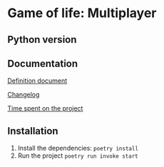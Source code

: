 # Game of life: Multiplayer



## Python version 


## Documentation
[Definition document](./documentation/definition.md)

[Changelog](./documentation/changelog.md)

[Time spent on the project](./hours-spent/changelog.md)


## Installation

1. Install the dependencies:
`poetry install`
2. Run the project
`poetry run invoke start`
